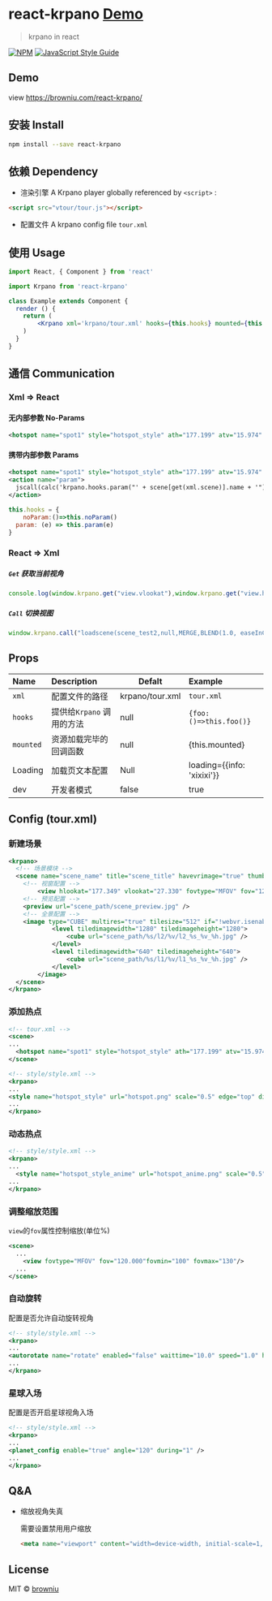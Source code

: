 # react-krpano [Demo](https://browniu.com/react-krpano/)

> krpano in react

[![NPM](https://img.shields.io/npm/v/react-krpano.svg)](https://www.npmjs.com/package/react-krpano) [![JavaScript Style Guide](https://img.shields.io/badge/code_style-standard-brightgreen.svg)](https://standardjs.com)

## Demo

view https://browniu.com/react-krpano/

## 安装 Install

```bash
npm install --save react-krpano
```
## 依赖 Dependency
* 渲染引擎 A Krpano player globally referenced by `<script>` :

```html
<script src="vtour/tour.js"></script>
```

* 配置文件 A krpano config file `tour.xml`

## 使用 Usage
```jsx
import React, { Component } from 'react'

import Krpano from 'react-krpano'

class Example extends Component {
  render () {
    return (
        <Krpano xml='krpano/tour.xml' hooks={this.hooks} mounted={this.mounted} />
    )
  }
}
```

## 通信 Communication
### Xml => React

#### 无内部参数 No-Params 
```xml
<hotspot name="spot1" style="hotspot_style" ath="177.199" atv="15.974" onclick="jscall(krpano.hooks.test())" />
```

#### 携带内部参数 Params 
```xml
<hotspot name="spot1" style="hotspot_style" ath="177.199" atv="15.974" onclick="noParam()" />
<action name="param">
  jscall(calc('krpano.hooks.param("' + scene[get(xml.scene)].name + '")'));
</action>
```

```jsx
this.hooks = {
	noParam:()=>this.noParam()
  param: (e) => this.param(e)
}
```

### React => Xml

##### `Get` 获取当前视角
```javascript
console.log(window.krpano.get("view.vlookat"),window.krpano.get("view.hlookat"));
```
##### `Call` 切换视图
```javascript
window.krpano.call("loadscene(scene_test2,null,MERGE,BLEND(1.0, easeInCubic))");
```

## Props
|Name|Description|Defalt|Example|
|:--|:--|---|:--|
|`xml`|配置文件的路径|krpano/tour.xml|`tour.xml`|
|`hooks`| 提供给`Krpano` 调用的方法 |null|`{foo:()=>this.foo()}`|
|`mounted`| 资源加载完毕的回调函数 |null|{this.mounted}|
|Loading| 加载页文本配置 |Null|loading={{info: 'xixixi'}}|
|dev| 开发者模式 |false|true|

## Config (tour.xml)

### 新建场景

```xml
<krpano>
  <!-- 场景模块 -->
  <scene name="scene_name" title="scene_title" havevrimage="true" thumburl="scene_path/scene_thunb.jpg">
    <!-- 视窗配置 -->
		<view hlookat="177.349" vlookat="27.330" fovtype="MFOV" fov="120.000" maxpixelzoom="0" fovmin="100" fovmax="130" limitview="auto" />
    <!-- 预览配置 -->
    <preview url="scene_path/scene_preview.jpg" />
    <!-- 全景配置 -->
    <image type="CUBE" multires="true" tilesize="512" if="!webvr.isenabled">
			<level tiledimagewidth="1280" tiledimageheight="1280">
				<cube url="scene_path/%s/l2/%v/l2_%s_%v_%h.jpg" />
			</level>
			<level tiledimagewidth="640" tiledimageheight="640">
				<cube url="scene_path/%s/l1/%v/l1_%s_%v_%h.jpg" />
			</level>
		</image>
  </scene>
</krpano>
```

### 添加热点

```xml
<!-- tour.xml -->
<scene>
...
  <hotspot name="spot1" style="hotspot_style" ath="177.199" atv="15.974" onclick="loadscene(other_scene,null,MERGE,BLEND(1.0, easeInCubic))" />
</scene>
```

```xml
<!-- style/style.xml -->
<krpano>
...
<style name="hotspot_style" url="hotspot.png" scale="0.5" edge="top" distorted="true" onover="tween(scale,0.55);" onout="tween(scale,0.5);" />
...
</krpano>
```

### 动态热点

```xml
<!-- style/style.xml -->
<krpano>
...
  <style name="hotspot_style_anime" url="hotspot_anime.png" scale="0.5" edge="top" distorted="true" onover="tween(scale,0.55);" onout="tween(scale,0.5);" onloaded="do_crop_animation(128, 128, 60);add_all_the_time_tooltip();" />
...
</krpano>
```

### 调整缩放范围

`view`的`fov`属性控制缩放(单位%)

```xml
<scene>
  ...
  	<view fovtype="MFOV" fov="120.000"fovmin="100" fovmax="130"/>
  ...
</scene>
```

### 自动旋转

配置是否允许自动旋转视角

```xml
<!-- style/style.xml -->
<krpano>
...
<autorotate name="rotate" enabled="false" waittime="10.0" speed="1.0" horizon="0.0" tofov="360.0" />
...
</krpano>
```

### 星球入场

配置是否开启星球视角入场

```xml
<!-- style/style.xml -->
<krpano>
...
<planet_config enable="true" angle="120" during="1" />
...
</krpano>
```



## Q&A

* 缩放视角失真

  需要设置禁用用户缩放

  ```html
  <meta name="viewport" content="width=device-width, initial-scale=1, maximum-scale=1,minimum-scale=1,user-scalable=no">
  ```

  


## License

MIT © [browniu](https://github.com/browniu)
